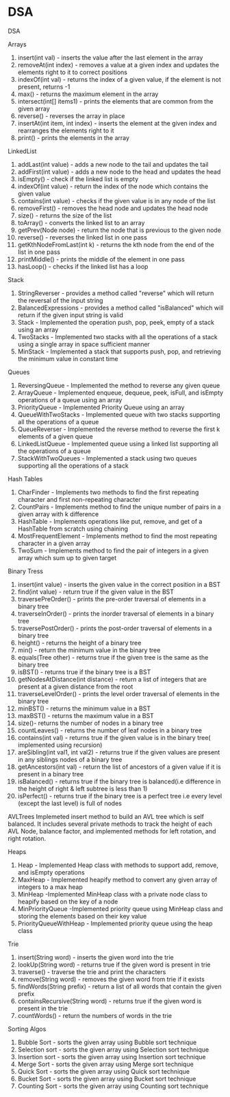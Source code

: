 # DSA

DSA


Arrays
   1. insert(int val) - inserts the value after the last element in the array
   2. removeAt(int index) - removes a value at a given index and updates the elements right to it to correct positions
   3. indexOf(int val) - returns the index of a given value, if the element is not present, returns -1
   4. max() - returns the maximum element in the array
   5. intersect(int[] items1) - prints the elements that are common from the given array
   6. reverse() - reverses the array in place
   7. insertAt(int item, int index) - inserts the element at the given index and rearranges the elements right to it
   8. print() - prints the elements in the array


LinkedList
   1. addLast(int value) - adds a new node to the tail and updates the tail
   2. addFirst(int value) - adds a  new node to the head and updates the head
   3. isEmpty() - check if the linked list is empty
   4. indexOf(int value) - return the index of the node which contains the given value
   5. contains(int value) - checks if the given value is in any node of the list
   6. removeFirst() - removes the head node and updates the head node
   7. size() - returns the size of the list
   8. toArray() - converts the linked list to an array
   9. getPrev(Node node) - return the node that is previous to the given node
   10. reverse() - reverses the linked list in one pass
   11. getKthNodeFromLast(int k) - returns the kth node from the end of the list in one pass
   12. printMiddle() - prints the middle of the element in one pass
   13. hasLoop() - checks if the linked list has a loop


Stack
   1. StringReverser - provides a method called "reverse" which will return the reversal of the input string
   2. BalancedExpressions - provides a method called "isBalanced" which will return if the given input string is valid
   3. Stack  - Implemented the operation push, pop, peek, empty of  a stack using an array
   4. TwoStacks - Implemented two stacks with all the operations of a stack using a single array in space sufficient manner
   5. MinStack - Implemented a stack that supports push, pop, and retrieving the minimum value in constant time


Queues 
   1. ReversingQueue - Implemented the method to reverse any given queue
   2. ArrayQueue - Implemented enqueue, dequeue, peek, isFull, and isEmpty operations of a queue using an array
   3. PriorityQueue - Implemented  Priority Queue using an array
   4. QueueWithTwoStacks - Implemented queue with two stacks supporting all the operations of a queue
   5. QueueReverser - Implemented the reverse method to reverse the first k elements of a given queue
   6. LinkedListQueue - Implemented queue using a linked list supporting all the operations of a queue
   7. StackWithTwoQueues - Implemented a stack using two queues supporting all the operations of a stack


Hash Tables

   1. CharFinder - Implements two methods to find the first repeating character and first non-repeating character
   2. CountPairs - Implements method to find the unique number of pairs in a given array with k difference
   3. HashTable - Implements operations like put, remove, and get of a HashTable from scratch using chaining
   4. MostFrequentElement - Implements method to find the most repeating character in a given array
   5. TwoSum - Implements method to find the pair of integers in a given array which sum up to given target


Binary Tress

   1. insert(int value) - inserts the given value in the correct position in a BST
   2. find(int value)  - return true if the given value in the BST
   3. traversePreOrder() - prints the pre-order traversal of elements in a binary tree
   4. traverseInOrder() - prints the inorder traversal of elements in a binary tree
   5. traversePostOrder() - prints the post-order traversal of elements in a binary tree
   6. height() - returns the height of a binary tree
   7. min() - return the minimum value in the binary tree
   8. equals(Tree other) - returns true if the given tree is the same as the binary tree
   9. isBST() - returns true if the binary tree is a BST
   10. getNodesAtDistance(int distance) - return a list of integers that are present at a given distance from the root
   11. traverseLevelOrder() - prints the level order traversal of elements in the binary tree
   12. minBST() - returns the minimum value in a BST
   13. maxBST() - returns the maximum value in a BST
   14. size()- returns the number of nodes in a binary tree
   15. countLeaves() - returns the number of leaf nodes in a binary tree
   16. contains(int val) - returns true if the given value is in the binary tree( implemented using recursion)
   17. areSibling(int val1, int val2) - returns true if the given values are present in any siblings nodes of a binary tree
   18. getAncestors(int val) - return the list of ancestors of a given value if it is present in a binary tree
   19. isBalanced() - returns true if the binary tree is balanced(i.e difference in the height of right & left subtree is less than 1)
   20. isPerfect() - returns true if the binary tree is a perfect tree i.e every level (except the last level) is full of nodes

AVLTrees
    Implemeted insert method to build an AVL tree which is self balanced. It includes several private methods to track the height of each AVL Node, 
balance factor, and implemented methods for left rotation, and right rotation.

Heaps

   1. Heap - Implemented Heap class with methods to support add, remove, and isEmpty operations
   2. MaxHeap - Implemented heapify method to convert any given array of integers to a max heap
   3. MinHeap -Implemented MinHeap class with a private node class to heapify based on the key of a node
   4. MinPriorityQueue -Implemented priority queue using MinHeap class and storing the elements based on their key value
   5. PriorityQueueWithHeap - Implemented priority queue using the heap class



Trie

   1. insert(String word) - inserts the given word into the trie
   2. lookUp(String word) - returns true if the given word is present in trie
   3. traverse() - traverse the trie and print the characters 
   4. remove(String word) - removes the given word from trie if it exists
   5. findWords(String prefix) - return a list of all words that contain the given prefix
   6. containsRecursive(String word) - returns true if the given word is present in the trie
   7. countWords() - return the numbers of words in the trie



Sorting Algos

1. Bubble Sort - sorts the given array using Bubble sort technique
2. Selection sort - sorts the given array using Selection sort technique
3. Insertion sort - sorts the given array using Insertion sort technique
4. Merge Sort - sorts the given array using Merge sort technique
5. Quick Sort - sorts the given array using Quick sort technique
6. Bucket Sort - sorts the given array using Bucket sort technique
7. Counting Sort - sorts the given array using Counting sort technique

